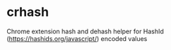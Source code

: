 # crhash
Chrome extension hash and dehash helper for HashId (https://hashids.org/javascript/) encoded values
